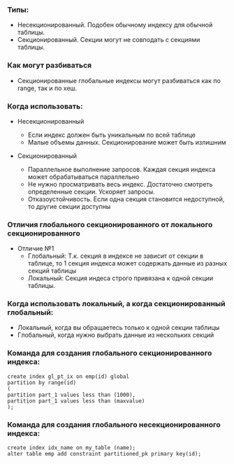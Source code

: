 ### Типы:
  - Несекционированный. Подобен обычному индексу для обычной таблицы. 
  - Секционированный. Секции могут не совподать с секциями таблицы.

### Как могут разбиваться
  - Секционированные глобальные индексы могут разбиваться как по range, так и по хеш.

### Когда использовать:
  - Несекционированный
    - Если индекс должен быть уникальным по всей таблице
	- Малые объемы данных. Секционирование может быть излишним
	
  - Секционированный
    - Параллельное выполнение запросов. Каждая секция индекса может обрабатываться параллельно
	- Не нужно просматривать весь индекс. Достаточно смотреть определенные секции. Ускоряет запросы.
	- Отказоустойчивость. Если одна секция становится недоступной, то другие секции доступны

### Отличия глобального секционированного от локального секционированного
  - Отличие №1
    - Глобальный: Т.к. секция в индексе не зависит от секции в таблице, то 1 секция индекса может содержать данные из разных секций таблицы
	- Локальный: Секция индеса строго привязана к одной секции таблицы.

### Когда использовать локальный, а когда секционированный глобальный:
  - Локальный, когда вы обращаетесь только к одной секции таблицы
  - Глобальный, когда нужно выбрать данные из нескольких секций
  

### Команда для создания глобального секционированного индекса:
````
create index gl_pt_ix on emp(id) global
partition by range(id)
(
partition part_1 values less than (1000),
partition part_1 values less than (maxvalue)
);
````


### Команда для создания глобального несекционированного индекса:
````
create index idx_name on my_table (name);
alter table emp add constraint partitioned_pk primary key(id);
````